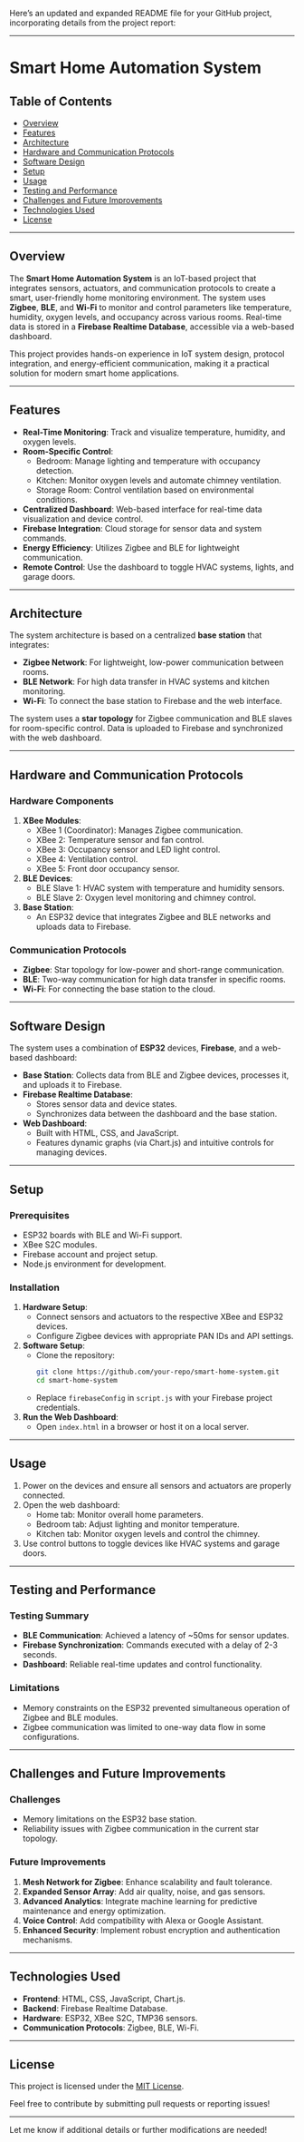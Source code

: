 Here’s an updated and expanded README file for your GitHub project, incorporating details from the project report:

---

# Smart Home Automation System

## Table of Contents
- [Overview](#overview)
- [Features](#features)
- [Architecture](#architecture)
- [Hardware and Communication Protocols](#hardware-and-communication-protocols)
- [Software Design](#software-design)
- [Setup](#setup)
- [Usage](#usage)
- [Testing and Performance](#testing-and-performance)
- [Challenges and Future Improvements](#challenges-and-future-improvements)
- [Technologies Used](#technologies-used)
- [License](#license)

---

## Overview
The **Smart Home Automation System** is an IoT-based project that integrates sensors, actuators, and communication protocols to create a smart, user-friendly home monitoring environment. The system uses **Zigbee**, **BLE**, and **Wi-Fi** to monitor and control parameters like temperature, humidity, oxygen levels, and occupancy across various rooms. Real-time data is stored in a **Firebase Realtime Database**, accessible via a web-based dashboard.

This project provides hands-on experience in IoT system design, protocol integration, and energy-efficient communication, making it a practical solution for modern smart home applications.

---

## Features
- **Real-Time Monitoring**: Track and visualize temperature, humidity, and oxygen levels.
- **Room-Specific Control**:
  - Bedroom: Manage lighting and temperature with occupancy detection.
  - Kitchen: Monitor oxygen levels and automate chimney ventilation.
  - Storage Room: Control ventilation based on environmental conditions.
- **Centralized Dashboard**: Web-based interface for real-time data visualization and device control.
- **Firebase Integration**: Cloud storage for sensor data and system commands.
- **Energy Efficiency**: Utilizes Zigbee and BLE for lightweight communication.
- **Remote Control**: Use the dashboard to toggle HVAC systems, lights, and garage doors.

---

## Architecture
The system architecture is based on a centralized **base station** that integrates:
- **Zigbee Network**: For lightweight, low-power communication between rooms.
- **BLE Network**: For high data transfer in HVAC systems and kitchen monitoring.
- **Wi-Fi**: To connect the base station to Firebase and the web interface.

The system uses a **star topology** for Zigbee communication and BLE slaves for room-specific control. Data is uploaded to Firebase and synchronized with the web dashboard.

---

## Hardware and Communication Protocols
### Hardware Components
1. **XBee Modules**:
   - XBee 1 (Coordinator): Manages Zigbee communication.
   - XBee 2: Temperature sensor and fan control.
   - XBee 3: Occupancy sensor and LED light control.
   - XBee 4: Ventilation control.
   - XBee 5: Front door occupancy sensor.
2. **BLE Devices**:
   - BLE Slave 1: HVAC system with temperature and humidity sensors.
   - BLE Slave 2: Oxygen level monitoring and chimney control.
3. **Base Station**:
   - An ESP32 device that integrates Zigbee and BLE networks and uploads data to Firebase.

### Communication Protocols
- **Zigbee**: Star topology for low-power and short-range communication.
- **BLE**: Two-way communication for high data transfer in specific rooms.
- **Wi-Fi**: For connecting the base station to the cloud.

---

## Software Design
The system uses a combination of **ESP32** devices, **Firebase**, and a web-based dashboard:
- **Base Station**: Collects data from BLE and Zigbee devices, processes it, and uploads it to Firebase.
- **Firebase Realtime Database**:
  - Stores sensor data and device states.
  - Synchronizes data between the dashboard and the base station.
- **Web Dashboard**:
  - Built with HTML, CSS, and JavaScript.
  - Features dynamic graphs (via Chart.js) and intuitive controls for managing devices.

---

## Setup
### Prerequisites
- ESP32 boards with BLE and Wi-Fi support.
- XBee S2C modules.
- Firebase account and project setup.
- Node.js environment for development.

### Installation
1. **Hardware Setup**:
   - Connect sensors and actuators to the respective XBee and ESP32 devices.
   - Configure Zigbee devices with appropriate PAN IDs and API settings.
2. **Software Setup**:
   - Clone the repository:
     ```bash
     git clone https://github.com/your-repo/smart-home-system.git
     cd smart-home-system
     ```
   - Replace `firebaseConfig` in `script.js` with your Firebase project credentials.
3. **Run the Web Dashboard**:
   - Open `index.html` in a browser or host it on a local server.

---

## Usage
1. Power on the devices and ensure all sensors and actuators are properly connected.
2. Open the web dashboard:
   - Home tab: Monitor overall home parameters.
   - Bedroom tab: Adjust lighting and monitor temperature.
   - Kitchen tab: Monitor oxygen levels and control the chimney.
3. Use control buttons to toggle devices like HVAC systems and garage doors.

---

## Testing and Performance
### Testing Summary
- **BLE Communication**: Achieved a latency of ~50ms for sensor updates.
- **Firebase Synchronization**: Commands executed with a delay of 2-3 seconds.
- **Dashboard**: Reliable real-time updates and control functionality.

### Limitations
- Memory constraints on the ESP32 prevented simultaneous operation of Zigbee and BLE modules.
- Zigbee communication was limited to one-way data flow in some configurations.

---

## Challenges and Future Improvements
### Challenges
- Memory limitations on the ESP32 base station.
- Reliability issues with Zigbee communication in the current star topology.

### Future Improvements
1. **Mesh Network for Zigbee**: Enhance scalability and fault tolerance.
2. **Expanded Sensor Array**: Add air quality, noise, and gas sensors.
3. **Advanced Analytics**: Integrate machine learning for predictive maintenance and energy optimization.
4. **Voice Control**: Add compatibility with Alexa or Google Assistant.
5. **Enhanced Security**: Implement robust encryption and authentication mechanisms.

---

## Technologies Used
- **Frontend**: HTML, CSS, JavaScript, Chart.js.
- **Backend**: Firebase Realtime Database.
- **Hardware**: ESP32, XBee S2C, TMP36 sensors.
- **Communication Protocols**: Zigbee, BLE, Wi-Fi.

---

## License
This project is licensed under the [MIT License](LICENSE).

Feel free to contribute by submitting pull requests or reporting issues!

--- 

Let me know if additional details or further modifications are needed!
